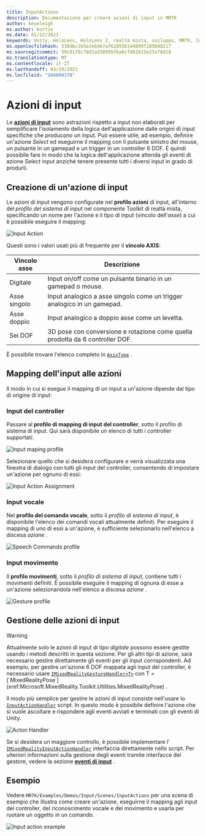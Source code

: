 ```yaml
---
title: InputActions
description: Documentazione per creare azioni di input in MRTK
author: keveleigh
ms.author: kurtie
ms.date: 01/12/2021
keywords: Unity, HoloLens, HoloLens 2, realtà mista, sviluppo, MRTK, InputActions,
ms.openlocfilehash: 538dbc1b5e2e6de7af62d556144899f285048217
ms.sourcegitcommit: 59c91f8c70d1ad30995fba6cf862615e25e78d10
ms.translationtype: MT
ms.contentlocale: it-IT
ms.lasthandoff: 03/19/2021
ms.locfileid: "104694378"
---
```

# <a name="input-actions"></a>Azioni di input

Le [**azioni di input**](input-actions.md) sono astrazioni rispetto a input non elaborati per semplificare l'isolamento della logica dell'applicazione dalle origini di input specifiche che producono un input. Può essere utile, ad esempio, definire un'azione *Select* ed eseguirne il mapping con il pulsante sinistro del mouse, un pulsante in un gamepad e un trigger in un controller 6 DOF. È quindi possibile fare in modo che la logica dell'applicazione attenda gli eventi di azione *Select* input anziché tenere presente tutti i diversi input in grado di produrli.

## <a name="creating-an-input-action"></a>Creazione di un'azione di input

Le azioni di input vengono configurate nel **profilo azioni** di input, all'interno del *profilo del sistema di input* nel componente Toolkit di realtà mista, specificando un nome per l'azione e il tipo di input (vincolo dell'*asse*) a cui è possibile eseguire il mapping:

<img src="../images/input/InputActions.png" alt="Input Action" style="max-width:100%;">

Questi sono i valori usati più di frequente per il **vincolo AXIS**:

Vincolo asse | Descrizione
--- | ---
Digitale | Input on/off come un pulsante binario in un gamepad o mouse.
Asse singolo | Input analogico a asse singolo come un trigger analogico in un gamepad.
Asse doppio | Input analogico a doppio asse come un levetta.
Sei DOF | 3D pose con conversione e rotazione come quella prodotta da 6 controller DOF.

È possibile trovare l'elenco completo in [`AxisType`](xref:Microsoft.MixedReality.Toolkit.Utilities.AxisType) .

## <a name="mapping-input-to-actions"></a>Mapping dell'input alle azioni

Il modo in cui si esegue il mapping di un input a un'azione dipende dal tipo di origine di input:

### <a name="controller-input"></a>Input del controller

Passare al **profilo di mapping di input del controller**, sotto il profilo di sistema di *input*. Qui sarà disponibile un elenco di tutti i controller supportati:

<img src="../images/input/ControllerInputMappingProfile.PNG" alt="Input maping profile" style="max-width:100%;">

Selezionare quello che si desidera configurare e verrà visualizzata una finestra di dialogo con tutti gli input del controller, consentendo di impostare un'azione per ognuno di essi:

<img src="../images/input/InputActionAssignment.PNG" alt="Input Action Assignment" style="max-width:100%;">

### <a name="speech-input"></a>Input vocale

Nel **profilo del comando vocale**, sotto il *profilo di sistema di input*, è disponibile l'elenco dei comandi vocali attualmente definiti. Per eseguire il mapping di uno di essi a un'azione, è sufficiente selezionarlo nell'elenco a discesa *azione* .

<img src="../images/input/SpeechCommandsProfile.png" alt="Speech Commands profile" style="max-width:100%;">

### <a name="gesture-input"></a>Input movimento

Il **profilo movimenti**, sotto il *profilo di sistema di input*, contiene tutti i movimenti definiti. È possibile eseguire il mapping di ognuna di esse a un'azione selezionandola nell'elenco a discesa *azione* .

<img src="../images/input/GestureProfile.png" alt="Gesture profile" style="max-width:100%;">

## <a name="handling-input-actions"></a>Gestione delle azioni di input

> [!WARNING]
> Attualmente solo le azioni di input di tipo *digitale* possono essere gestite usando i metodi descritti in questa sezione. Per gli altri tipi di azione, sarà necessario gestire direttamente gli eventi per gli input corrispondenti. Ad esempio, per gestire un'azione 6 DOF mappata agli input del controller, è necessario usare [`IMixedRealityGestureHandler<T>`](xref:Microsoft.MixedReality.Toolkit.Input.IMixedRealityGestureHandler`1) con T = [`MixedRealityPose`](xref:Microsoft.MixedReality.Toolkit.Utilities.MixedRealityPose) .

Il modo più semplice per gestire le azioni di input consiste nell'usare lo [`InputActionHandler`](xref:Microsoft.MixedReality.Toolkit.Input.InputActionHandler) script. In questo modo è possibile definire l'azione che si vuole ascoltare e rispondere agli eventi avviati e terminati con gli eventi di Unity.

<img src="../images/input/InputActionHandler.PNG" alt="Acton Handler" style="max-width:100%;">

Se si desidera un maggiore controllo, è possibile implementare l' [`IMixedRealityInputActionHandler`](xref:Microsoft.MixedReality.Toolkit.Input.IMixedRealityInputActionHandler) interfaccia direttamente nello script. Per ulteriori informazioni sulla gestione degli eventi tramite interfacce del gestore, vedere la sezione [**eventi di input**](input-events.md) .

## <a name="examples"></a>Esempio

Vedere `MRTK/Examples/Demos/Input/Scenes/InputActions` per una scena di esempio che illustra come creare un'azione, eseguirne il mapping agli input del controller, del riconoscimento vocale e del movimento e usarla per ruotare un oggetto in un comando.

<img src="../images/input/InputActionsExample.PNG" alt="Input action example" style="max-width:100%;">
